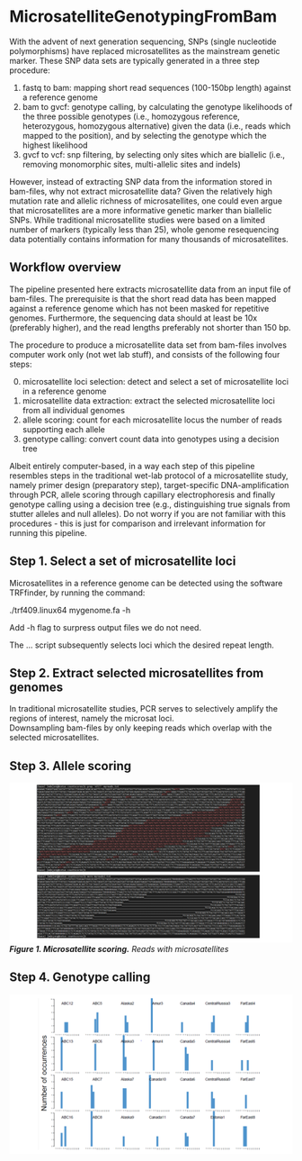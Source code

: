 # MicrosatelliteGenotypingFromBam

With the advent of next generation sequencing, SNPs (single nucleotide polymorphisms) have replaced microsatellites as the mainstream genetic marker. These SNP data sets are typically generated in a three step procedure:
1. fastq to bam:  mapping short read sequences (100-150bp length) against a reference genome
2. bam to gvcf:   genotype calling, by calculating the genotype likelihoods of the three possible genotypes (i.e., homozygous reference, heterozygous, homozygous alternative) given the data (i.e., reads which mapped to the position), and by selecting the genotype which the highest likelihood
3. gvcf to vcf:   snp filtering, by selecting only sites which are biallelic (i.e., removing monomorphic sites, multi-allelic sites and indels)

However, instead of extracting SNP data from the information stored in bam-files, why not extract microsatellite data? Given the relatively high mutation rate and allelic richness of microsatellites, one could even argue that microsatellites are a more informative genetic marker than biallelic SNPs. While traditional microsatellite studies were based on a limited number of markers (typically less than 25), whole genome resequencing data potentially contains information for many thousands of microsatellites.   

## Workflow overview

The pipeline presented here extracts microsatellite data from an input file of bam-files. The prerequisite is that the short read data has been mapped against a reference genome which has not been masked for repetitive genomes. Furthermore, the sequencing data should at least be 10x (preferably higher), and the read lengths preferably not shorter than 150 bp.

The procedure to produce a microsatellite data set from bam-files involves computer work only (not wet lab stuff), and consists of the following four steps:

0. microsatellite loci selection: detect and select a set of microsatellite loci in a reference genome
1. microsatellite data extraction: extract the selected microsatellite loci from all individual genomes
2. allele scoring: count for each microsatellite locus the number of reads supporting each allele  
3. genotype calling: convert count data into genotypes using a decision tree

Albeit entirely computer-based, in a way each step of this pipeline resembles steps in the traditional wet-lab protocol of a microsatellite study, namely primer design (preparatory step), target-specific DNA-amplification through PCR, allele scoring through capillary electrophoresis and finally genotype calling using a decision tree (e.g., distinguishing true signals from stutter alleles and null alleles). Do not worry if you are not familiar with this procedures - this is just for comparison and irrelevant information for running this pipeline.     

## Step 1. Select a set of microsatellite loci

Microsatellites in a reference genome can be detected using the software TRFfinder, by running the command:

./trf409.linux64 mygenome.fa -h

Add -h flag to surpress output files we do not need.

The ... script subsequently selects loci which the desired repeat length. 

## Step 2. Extract selected microsatellites from genomes 

In traditional microsatellite studies, PCR serves to selectively amplify the regions of interest, namely the microsat loci.  
Downsampling bam-files by only keeping reads which overlap with the selected microsatellites.

## Step 3. Allele scoring

![alt text](https://github.com/mennodejong1986/MicrosatelliteGenotypingFromBam/blob/main/Microsatellite_genotyping_step3.png)
***Figure 1. Microsatellite scoring.*** *Reads with microsatellites*

## Step 4. Genotype calling

![alt text](https://github.com/mennodejong1986/MicrosatelliteGenotypingFromBam/blob/main/Microsatellite_genotyping_step4.png)







